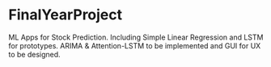 # FinalYearProject
 ML Apps for Stock Prediction. Including Simple Linear Regression and LSTM for prototypes. ARIMA & Attention-LSTM to be implemented and GUI for UX to be designed.

